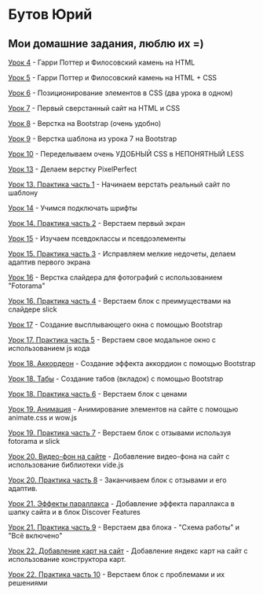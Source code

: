 # Бутов Юрий
## Мои домашние задания, люблю их =)


[Урок 4](https://butov-yuriy.github.io/Modul-1-Lesson-4/ "Урок 4") - Гарри Поттер и Филосовский камень на HTML

[Урок 5](https://butov-yuriy.github.io/Modul-2-Lesson-5/ "Урок 5") - Гарри Поттер и Филосовский камень на HTML + CSS

[Урок 6](https://butov-yuriy.github.io/Modul-2-Lesson-6/ "Урок 6") - Позиционирование элементов в CSS (два урока в одном)

[Урок 7](https://butov-yuriy.github.io/Modul-3-Lesson-7/ "Урок 7") - Первый сверстанный сайт на HTML и CSS 

[Урок 8](https://butov-yuriy.github.io/Modul-3-Lesson-8/ "Урок 8") - Верстка на Bootstrap (очень удобно)

[Урок 9](https://butov-yuriy.github.io/Modul-3-Lesson-9/ "Урок 9") - Верстка шаблона из урока 7 на Bootstrap

[Урок 10](https://github.com/butov-yuriy/butov-yuriy.github.io/tree/master/Modul-3-Lesson-10 "Урок 10") - Переделываем очень УДОБНЫЙ CSS в НЕПОНЯТНЫЙ LESS 

[Урок 13](https://butov-yuriy.github.io/Modul-5-Lesson-13/ "Урок 13") - Делаем верстку PixelPerfect

[Урок 13. Практика часть 1](https://butov-yuriy.github.io/Modul-5-lesson-13-Practic/ "Урок 13. Практика часть 1") - Начинаем верстать реальный сайт по шаблону

[Урок 14](https://butov-yuriy.github.io/Modul-5-Lesson-14/ "Урок 14") - Учимся подключать шрифты

[Урок 14. Практика часть 2](https://butov-yuriy.github.io/Modul-5-Lesson-14-Practice/ "Урок 14. Практика часть 2") - Верстаем первый экран

[Урок 15](https://butov-yuriy.github.io/Modul-5-Lesson-15/ "Урок 15") - Изучаем псевдоклассы и псевдоэлементы

[Урок 15. Практика часть 3](https://butov-yuriy.github.io/Modul-5-Lesson-15-Practice/ "Урок 15. Практика часть 3") - Исправляем мелкие недочеты, делаем адаптив первого экрана

[Урок 16](https://butov-yuriy.github.io/Modul-5-Lesson-16/ "Урок 16") - Верстка слайдера для фотографий с использованием "Fotorama"

[Урок 16. Практика часть 4](https://butov-yuriy.github.io/Modul-5-Lesson-16-Practice/ "Урок 16. Практика часть 4") - Верстаем блок с преимуществами на слайдере slick

[Урок 17](https://butov-yuriy.github.io/Modul-5-Lesson-17/ "Урок 17") - Создание высплывающего окна с помощью Bootstrap

[Урок 17. Практика часть 5](https://butov-yuriy.github.io/Modul-5-Lesson-17-Practice/ "Урок 17. Практика часть 5") - Верстаем свое модальное окно с использованием js кода

[Урок 18. Аккордеон](https://butov-yuriy.github.io/Modul-5-Lesson-18/accordion/ "Урок 18. Аккордеон") - Создание эффекта аккордион с помощью Bootstrap

[Урок 18. Табы](https://butov-yuriy.github.io/Modul-5-Lesson-18/tabs/ "Урок 18. Табы") - Создание табов (вкладок) с помощью Bootstrap

[Урок 18. Практика часть 6](https://butov-yuriy.github.io/Modul-5-Lesson-18-Practice/ "Урок 18. Практика часть 6") - Верстаем блок с ценами

[Урок 19. Анимация](https://butov-yuriy.github.io/Modul-6-Lesson-19/tabs/ "Урок 19. Анимация") - Анимирование элементов на сайте с помощью animate.css и wow.js

[Урок 19. Практика часть 7](https://butov-yuriy.github.io/Modul-6-Lesson-19-Practice/ "Урок 19. Практика часть 7") - Верстаем блок с отзывами используя fotorama и slick

[Урок 20. Видео-фон на сайте](https://butov-yuriy.github.io/Modul-6-Lesson-20/ "Урок 20. Видео-фон на сайте") - Добавление видео-фона на сайт с использование библиотеки vide.js

[Урок 20. Практика часть 8](https://butov-yuriy.github.io/Modul-6-Lesson-20-Practice/ "Урок 20. Практика часть 8") - Заканчиваем блок с отзывами и его адаптив.

[Урок 21. Эффекты параллакса](https://butov-yuriy.github.io/Modul-6-Lesson-21/ "Урок 21. Эффекты параллакса") - Добавление эффекта параллакса в шапку сайта и в блок Discover Features

[Урок 21. Практика часть 9](https://butov-yuriy.github.io/Modul-6-Lesson-21-Practice/ "Урок 21. Практика часть 9") - Верстаем два блока - "Схема работы" и "Всё включено"

[Урок 22. Добавление карт на сайт](https://butov-yuriy.github.io/Modul-6-Lesson-22/ "Урок 22. Добавление карт на сайт") - Добавление яндекс карт на сайт с использование конструктора карт.

[Урок 22. Практика часть 10](https://butov-yuriy.github.io/Modul-6-Lesson-22-Practice/ "Урок 22. Практика часть 10") - Верстаем блок с проблемами и их решениями
